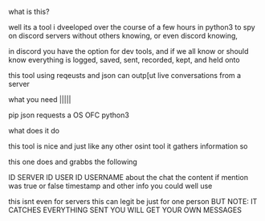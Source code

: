 what is this? 

well its a tool i dveeloped over the course of a few hours in python3 to spy on discord servers without others knowing, or even discord knowing, 

in discord you have the option for dev tools, and if we all know or should know everything is logged, saved, sent, recorded, kept, and held onto 

this tool using reqeusts and json can outp[ut live conversations from a server 


what you need |||||

pip 
json
requests
a OS OFC 
python3 

what does it do 

this tool is nice and just like any other osint tool it gathers information so 

this one does and grabbs the following 

ID
SERVER ID 
USER ID 
USERNAME 
about the chat 
the content 
if mention was true or false 
timestamp
and other info you could well use

this isnt even for servers this can legit be just for one person 
BUT NOTE: IT CATCHES EVERYTHING SENT YOU WILL GET YOUR OWN MESSAGES

